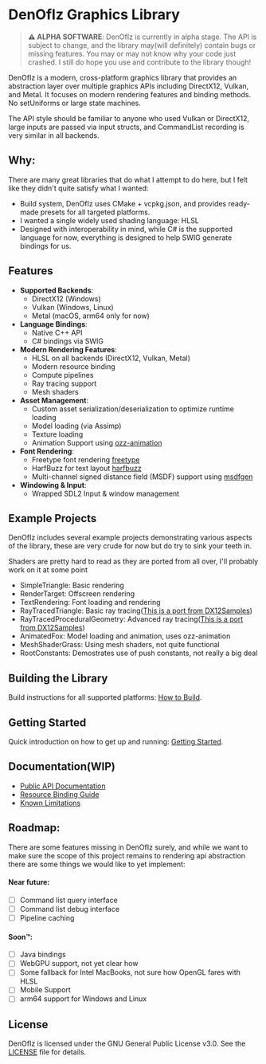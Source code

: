 # DenOfIz Graphics Library

> **⚠️ ALPHA SOFTWARE**: DenOfIz is currently in alpha stage. The API is subject to change, and the library may(will definitely) contain bugs or missing features. You may or may
> not know why your code just crashed. I still do hope you use and contribute to the library though!

DenOfIz is a modern, cross-platform graphics library that provides an abstraction layer over multiple graphics APIs including DirectX12, Vulkan, and Metal. It focuses on modern
rendering features and binding methods. No setUniforms or large state machines.

The API style should be familiar to anyone who used Vulkan or DirectX12, large inputs are passed via input structs, and CommandList recording is very similar in all backends.

## Why:

There are many great libraries that do what I attempt to do here, but I felt like they didn't quite satisfy what I wanted:

- Build system, DenOfIz uses CMake + vcpkg.json, and provides ready-made presets for all targeted platforms.
- I wanted a single widely used shading language: HLSL
- Designed with interoperability in mind, while C# is the supported language for now, everything is designed to help SWIG generate bindings for us.

## Features

- **Supported Backends**:
    - DirectX12 (Windows)
    - Vulkan (Windows, Linux)
    - Metal (macOS, arm64 only for now)
- **Language Bindings**:
    - Native C++ API
    - C# bindings via SWIG
- **Modern Rendering Features**:
    - HLSL on all backends (DirectX12, Vulkan, Metal)
    - Modern resource binding
    - Compute pipelines
    - Ray tracing support
    - Mesh shaders
- **Asset Management**:
    - Custom asset serialization/deserialization to optimize runtime loading
    - Model loading (via Assimp)
    - Texture loading
    - Animation Support using [ozz-animation](https://github.com/guillaumeblanc/ozz-animation)
- **Font Rendering**:
    - Freetype font rendering [freetype](https://github.com/freetype/freetype)
    - HarfBuzz for text layout [harfbuzz](https://github.com/harfbuzz/harfbuzz)
    - Multi-channel signed distance field (MSDF) support using [msdfgen](https://github.com/Chlumsky/msdfgen)
- **Windowing & Input**:
    - Wrapped SDL2 Input & window management

## Example Projects

DenOfIz includes several example projects demonstrating various aspects of the library, these are very crude for now but do try to sink your teeth in.

Shaders are pretty hard to read as they are ported from all over, I'll probably work on it at some point

- SimpleTriangle: Basic rendering
- RenderTarget: Offscreen rendering
- TextRendering: Font loading and rendering
- RayTracedTriangle: Basic ray tracing([This is a port from DX12Samples](https://github.com/MMuratCengiz/DenOfIz/blob/964db57cbd344deb2c38e1f47455f2fe15b973fd/Examples/RayTracedTriangle/CREDITS.md#L1))
- RayTracedProceduralGeometry: Advanced ray tracing([This is a port from DX12Samples](https://github.com/MMuratCengiz/DenOfIz/blob/964db57cbd344deb2c38e1f47455f2fe15b973fd/Examples/RayTracedProceduralGeometry/CREDITS.md#L1))
- AnimatedFox: Model loading and animation, uses ozz-animation
- MeshShaderGrass: Using mesh shaders, not quite functional
- RootConstants: Demostrates use of push constants, not really a big deal

## Building the Library

Build instructions for all supported platforms: [How to Build](Documentation/HowToBuild.md).

## Getting Started

Quick introduction on how to get up and running: [Getting Started](Documentation/GettingStarted.md).

## Documentation(WIP)

- [Public API Documentation](Documentation/PublicApi.md)
- [Resource Binding Guide](Documentation/ResourceBinding.md)
- [Known Limitations](Documentation/Shortcomings.md)

## Roadmap:

There are some features missing in DenOfIz surely, and while we want to make sure the scope of this project remains to rendering api abstraction there are some things we would like
to yet implement:

#### Near future:

* [ ] Command list query interface
* [ ] Command list debug interface
* [ ] Pipeline caching

#### Soon™:

* [ ] Java bindings
* [ ] WebGPU support, not yet clear how
* [ ] Some fallback for Intel MacBooks, not sure how OpenGL fares with HLSL
* [ ] Mobile Support
* [ ] arm64 support for Windows and Linux

## License

DenOfIz is licensed under the GNU General Public License v3.0. See the [LICENSE](LICENSE) file for details.